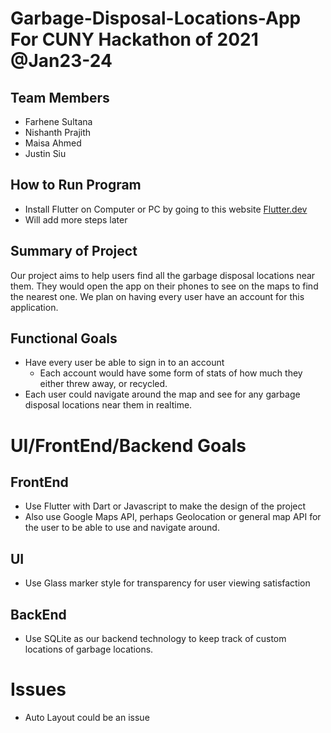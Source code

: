 # Garbage-Disposal-Locations-App For CUNY Hackathon of 2021 @Jan23-24
## Team Members
- Farhene Sultana
- Nishanth Prajith
- Maisa Ahmed
- Justin Siu

## How to Run Program
- Install Flutter on Computer or PC by going to this website [Flutter.dev](https://flutter.dev/docs/get-started/install)
- Will add more steps later 

## Summary of Project
Our project aims to help users find all the garbage disposal locations near them. They would open the app on their phones to see on the maps to find the nearest one.
We plan on having every user have an account for this application.


## Functional Goals
- Have every user be able to sign in to an account
  - Each account would have some form of stats of how much they either threw away, or recycled.
- Each user could navigate around the map and see for any garbage disposal locations near them in realtime.

# UI/FrontEnd/Backend Goals

## FrontEnd
  - Use Flutter with Dart or Javascript to make the design of the project
  - Also use Google Maps API, perhaps Geolocation or general map API for the user to be able to use and navigate around.
## UI
  - Use Glass marker style for transparency for user viewing satisfaction
## BackEnd
  - Use SQLite as our backend technology to keep track of custom locations of garbage locations.


# Issues
- Auto Layout could be an issue
